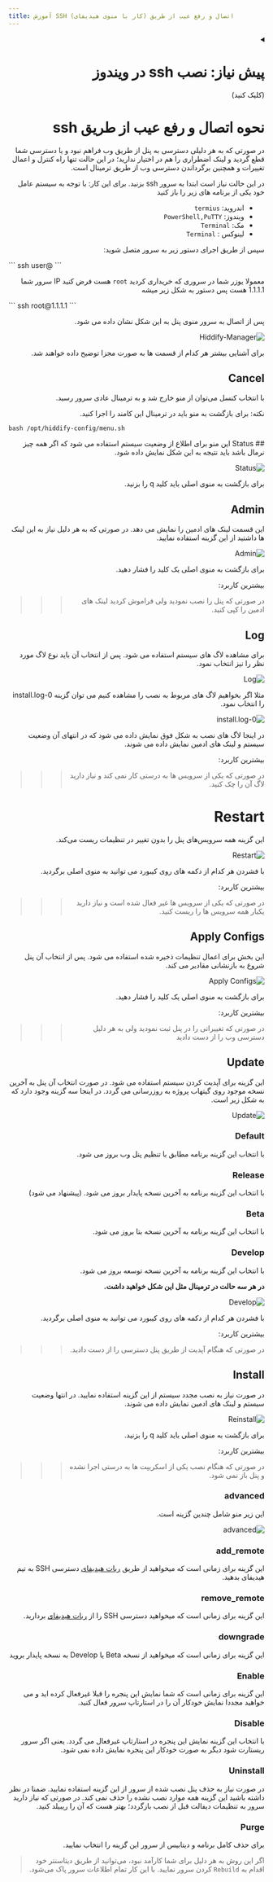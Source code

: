 ```yaml
---
title: آموزش SSH اتصال و رفع عیب از طریق (کار با منوی هیدیفای)
---
```


<div dir="rtl" markdown=1>

<details markdown="1"> <summary><h1> پیش نیاز: نصب ssh در ویندوز</h1> (کلیک کنید)</summary>

* اگر کلاینت شما ویندوز است؛ می توانید از پاورشل استفاده نمایید. ابتدا اگر تا کنون ماژول OpenSSH را نصب ننموده اید؛ پاورشل را با **دسترسی ادمین** باز کنید یعنی روی PowerShell راست کلیک کنید و Run as Administrator را بزنید. 

![image](https://user-images.githubusercontent.com/114227601/222904592-cd26b3bf-a014-4253-9488-ee9717f006fe.png)

سپس این دستور را اجرا کنید:


<div dir="ltr" markdown=1>
```
Add-WindowsCapability -Online -Name OpenSSH.Client
```
</div>
پس از آن چنین چیزی را باید مشاهده کنید:

![image](https://user-images.githubusercontent.com/114227601/222904870-e709f69e-1a8d-4a6d-ad6a-3d7bdcd917c3.png)

تبریک نصب ssh به پایان رسید
</details>


# نحوه اتصال و رفع عیب از طریق ssh


در صورتی که به هر دلیلی دسترسی به پنل از طریق وب فراهم نبود و یا دسترسی شما قطع گردید و لینک اضطراری را هم در اختیار ندارید؛ در این حالت تنها راه کنترل و اعمال تغییرات و همچنین برگرداندن دسترسی وب از طریق ترمینال است.


در این حالت نیاز است ابتدا به سرور ssh بزنید.
برای این کار:
با توجه به سیستم عامل خود یکی از برنامه های زیر را باز کنید
- اندروید: `termius`
- ویندوز: `PowerShell,PuTTY`
- مک: `Terminal`
- لینوکس : `Terminal` 

سپس از طریق اجرای دستور زیر به سرور متصل شوید:

<div dir="ltr" markdown=1>
```
ssh user@<IP_Address>
```
</div>

معمولا یوزر شما در سروری که خریداری کردید `root` هست فرض کنید IP سرور شما 1.1.1.1 هست پس دستور به شکل زیر میشه 
<div dir="ltr" markdown=1>
```
ssh root@1.1.1.1
```
</div>

پس از اتصال به سرور منوی پنل به این شکل نشان داده می شود.

![Hiddify-Manager](https://github.com/Pen-hi/me/assets/153191485/ec0a7ab4-43a6-401e-9f15-3ee8c352ed11)

برای آشنایی بیشتر هر کدام از قسمت ها به صورت مجزا توضیح داده خواهند شد.


## Cancel 
با انتخاب کنسل می‌توان از منو خارج شد و به ترمینال عادی سرور رسید. 

نکته: برای بازگشت به منو باید در ترمینال این کامند را اجرا کنید. 

</div>

```
bash /opt/hiddify-config/menu.sh
```
<div dir="rtl" markdown=1>
## Status
این منو برای اطلاع از وضعیت سیستم استفاده می شود که اگر همه چیز نرمال باشد باید نتیجه به این شکل نمایش داده شود.

![Status](https://github.com/Pen-hi/me/assets/153191485/18e60407-394e-4a34-9576-4d60accc9308)

برای بازگشت به منوی اصلی باید کلید q را بزنید.

## Admin
این قسمت لینک های ادمین را نمایش می دهد. در صورتی که به هر دلیل نیاز به این لینک ها داشتید از این گزینه استفاده نمایید.

![Admin](https://github.com/Pen-hi/me/assets/153191485/2d0e065f-7efd-4a6b-95e8-4c6bc10929a0)

برای بازگشت به منوی اصلی یک کلید را فشار دهید.


بیشترین کاربرد:
> > > در صورتی که پنل را نصب نمودید ولی فراموش کردید لینک های ادمین را کپی کنید.

## Log
برای مشاهده لاگ های سیستم استفاده می شود. پس از انتخاب آن باید نوع لاگ مورد نظر را نیز انتخاب نمود.

![Log](https://github.com/Pen-hi/me/assets/153191485/2459f997-6c47-4768-885b-9ebb0003579b)

مثلا اگر بخواهیم لاگ های مربوط به نصب را مشاهده کنیم می توان گزینه 0-install.log را انتخاب نمود.

![0-install.log](https://github.com/Pen-hi/me/assets/153191485/efa88293-ba55-4891-8471-6ba00a6122eb)

در اینجا لاگ های نصب به شکل فوق نمایش داده می شود که در انتهای آن وضعیت سیستم و لینک های ادمین نمایش داده می شوند.


بیشترین کاربرد:
> > > در صورتی که یکی از سرویس ها به درستی کار نمی کند و نیاز دارید لاگ آن را چک کنید.


# Restart
این گزینه همه سرویس‌های پنل را بدون تغییر در تنظیمات ریست می‌کند.

![Restart](https://github.com/Pen-hi/me/assets/153191485/11b61f87-ae64-40a2-8e48-8727a4eb9779)

با فشردن هر کدام از دکمه های روی کیبورد می توانید به منوی اصلی برگردید.

بیشترین کاربرد:
> > > در صورتی که یکی از سرویس ها غیر فعال شده است و نیاز دارید یکبار همه سرویس ها را ریست کنید.



## Apply Configs
این بخش برای اعمال تنظیمات ذخیره شده استفاده می شود. پس از انتخاب آن پنل شروع به بازنشانی مقادیر می کند.

![Apply Configs](https://github.com/Pen-hi/me/assets/153191485/067484b3-e0ad-4197-a577-a1068c8f354a)

برای بازگشت به منوی اصلی یک کلید را فشار دهید.


بیشترین کاربرد:
> > > در صورتی که تغییراتی را در پنل ثبت نمودید ولی به هر دلیل دسترسی وب را از دست دادید


## Update
این گزینه برای آپدیت کردن سیستم استفاده می شود. در صورت انتخاب آن پنل به آخرین نسخه موجود روی گیتهاب پروژه به روزرسانی می گردد. در اینجا سه گزینه وجود دارد که به شکل زیر است.

![Update](https://github.com/Pen-hi/me/assets/153191485/d48f5c2e-8cbd-4fb2-b151-9c146a7c6b52)

### Default
با انتخاب این گزینه برنامه مطابق با تنظیم پنل وب بروز می شود.

### Release
با انتخاب این گزینه برنامه به آخرین نسخه پایدار بروز می شود.
(پیشنهاد می شود)

### Beta
با انتخاب این گزینه برنامه به آخرین نسخه بتا بروز می شود.

### Develop
با انتخاب این گزینه برنامه به آخرین نسخه توسعه بروز می شود.

**در هر سه حالت در ترمینال مثل این شکل خواهید داشت.**

![Develop](https://user-images.githubusercontent.com/125398461/222898474-0d72f442-f19a-40a9-9f35-fcad96807fc4.png)

با فشردن هر کدام از دکمه های روی کیبورد می توانید به منوی اصلی برگردید.


بیشترین کاربرد:
> > > در صورتی که هنگام آپدیت از طریق پنل دسترسی را از دست دادید.


## Install
در صورت نیاز به نصب مجدد سیستم از این گزینه استفاده نمایید. در انتها وضعیت سیستم و لینک های ادمین نمایش داده می شوند.

![Reinstall](https://user-images.githubusercontent.com/125398461/222899750-3392fdde-95b0-4101-9e94-365c3c5c1eb7.png)

برای بازگشت به منوی اصلی باید کلید q را بزنید.


بیشترین کاربرد:
> > > در صورتی که هنگام نصب یکی از اسکریپت ها به درستی اجرا نشده و پنل باز نمی شود.

### advanced
این زیر منو شامل چندین گزینه است.

![advanced](https://github.com/Pen-hi/me/assets/153191485/e03e8719-85c5-48dd-9e84-6dcee27b7606)

### add_remote
این گزینه برای زمانی است که میخواهید از طریق 
[ربات هیدیفای](hiddifybot.t.me)
دسترسی
SSH
به تیم هیدیفای بدهید.

### remove_remote
این گزینه برای زمانی است که میخواهید 
دسترسی
SSH
را از
[ربات هیدیفای](hiddifybot.t.me)
بردارید.

### downgrade 
این گزینه برای زمانی است که میخواهید از نسخه
Beta
یا
Develop
به نسخه پایدار بروید

### Enable
این گزینه برای زمانی است که شما نمایش این پنجره را قبلا غیرفعال کرده اید و می خواهید مجددا نمایش خودکار آن را در استارتاپ سرور فعال کنید.

### Disable
با انتخاب این گزینه نمایش این پنجره در استارتاپ غیرفعال می گردد. یعنی اگر سرور ریستارت شود دیگر به صورت خودکار این پنجره نمایش داده نمی شود.

### Uninstall
در صورت نیاز به حذف پنل نصب شده از سرور از این گزینه استفاده نمایید. ضمنا در نظر داشته باشید این گزینه همه موارد نصب نشده را حذف نمی کند. در صورتی که نیاز دارید سرور به تنظیمات دیفالت قبل از نصب بازگردد؛ بهتر هست که آن را ریبیلد کنید.

### Purge
برای حذف کامل برنامه و دیتابیس از سرور این گزینه را انتخاب نمایید.
> اگر این روش به هر دلیل برای شما کارآمد نبود، می‌توانید از طریق دیتاسنتر خود اقدام به `Rebuild` کردن سرور نمایید. با این کار تمام اطلاعات سرور پاک می‌شود.